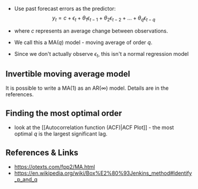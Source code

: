 - Use past forecast errors as the predictor:
$$
y_t = c + \epsilon_t + \theta_1\epsilon_{t-1} + \theta_2 \epsilon_{t-2} + ... + \theta_q \epsilon_{t-q}
$$

- where $c$ represents an average change between observations.
- We call this a $\text{MA}(q)$ model - moving average of order $q$. 
- Since we don't actually observe $\epsilon_t$, this isn't a normal regression model

## Invertible moving average model

It is possible to write a $\text{MA(1)}$ as an $\text{AR}(\infty)$ model. Details are in the references.

## Finding the most optimal order
- look at the [[Autocorrelation function (ACF)|ACF Plot]] - the most optimal $q$ is the largest significant lag. 
## References & Links
- https://otexts.com/fpp2/MA.html
- https://en.wikipedia.org/wiki/Box%E2%80%93Jenkins_method#Identify_p_and_q